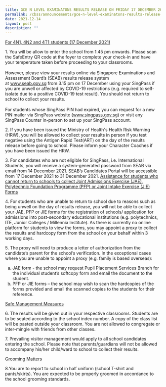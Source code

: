 ```yaml
---
title: GCE N LEVEL EXAMINATONS RESULTS RELEASE ON FRIDAY 17 DECEMBER 2021 at 230 PM
permalink: /cbss/announcements/gce-n-level-examinatons-results-release-on-friday-17-december-2021-at-2-30-pm
date: 2021-12-14
layout: post
description: ""
---
```


<p><span style="text-decoration: underline;">For 4N1, 4N2 and 4T1 students (17 December 2021)</span></p>
<p>1. You will be allow to enter the school from 1.45 pm onwards. Please scan the SafeEntry QR code at the foyer to complete your check-in and have your temperature taken before proceeding to your classrooms.<br /><br />However, please view your results online via Singapore Examinations and Assessment Board&rsquo;s (SEAB) results release system at&nbsp;<a href="https://www.seab.gov.sg/" target="_parent">www.seab.gov.sg</a>&nbsp;from 3.15 pm on 17 December using your SingPass if you are unwell or affected by COVID-19 restrictions (e.g. required to self-isolate due to a positive COVID-19 test result). You should not return to school to collect your results.<br /><br />For students whose SingPass PIN had expired, you can request for a new PIN mailer via SingPass website (<a href="https://www.singpass.gov.sg/" target="_parent">www.singpass.gov.sg</a>) or visit any SingPass Counter in-person to set up your SingPass account.</p>
<p>2. If you have been issued the Ministry of Health's Health Risk Warning (HRW), you will be allowed to collect your results in person if you test negative using the Antigen Rapid Test(ART) on the day of the results release before going to school. Please inform your Character Coaches if you have been issued the HRW.</p>
<p>3. For candidates who are not eligible for SingPass, i.e. International Students, you will receive a system-generated password from SEAB via email from 14 December 2021. SEAB&rsquo;s Candidates Portal will be accessible from 17 December 2021 to 31 December 2021. <span style="text-decoration: underline;">Assistance for students who cannot return to schools to collect Joint Admissions Exercise (JAE), Polytechnic Foundation Programme (PFP) or Joint Intake Exercise (JIE) Forms</span></p>
<p>4. For students who are unable to return to school due to reasons such as being unwell on the day of results release, you will not be able to collect your JAE, PFP or JIE forms for the registration of schools/ application for admissions into post-secondary educational institutions (e.g. polytechnics, ITE, Junior Colleges / Millennia Institute). As there is currently no online platform for students to view the forms, you may appoint a proxy to collect the results and hardcopy form from the school on your behalf within 3 working days.</p>
<p>5. The proxy will need to produce a letter of authorization from the candidate&rsquo;s parent for the school&rsquo;s verification. In the exceptional cases where you are unable to appoint a proxy (e.g. family is based overseas):</p>
<ol type="a">
<li>JAE form - the school may request Pupil Placement Services Branch for the individual student&rsquo;s softcopy form and email the document to the student.</li>
<li>PFP or JIE forms &ndash; the school may wish to scan the hardcopies of the forms provided and email the scanned copies to the students for their reference.</li>
</ol>
<p><span style="text-decoration: underline;">Safe Management Measures</span></p>
<p>6. The results will be given out in your respective classrooms. Students are to be seated according to the school index number. A copy of the class list will be pasted outside your classroom. You are not allowed to congregate or inter-mingle with friends from other classes.</p>
<p>7. Prevailing visitor management would apply to all school candidates entering the school. Please note that parents/guardians will not be allowed to accompany his/her child/ward to school to collect their results.</p>
<p><span style="text-decoration: underline;">Grooming Matters</span></p>
<p>8.You are to report to school in half uniform (school T-shirt and pants/skirts). You are expected to be properly groomed in accordance to the school grooming standards.</p>
